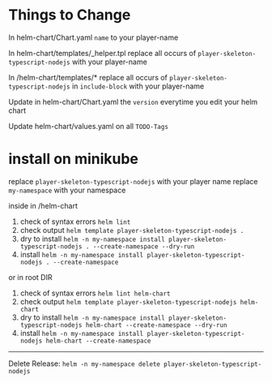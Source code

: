 
# Things to Change

In helm-chart/Chart.yaml `name` to your player-name

In helm-chart/templates/_helper.tpl replace all occurs of `player-skeleton-typescript-nodejs` with your player-name

In /helm-chart/templates/* replace all occurs of `player-skeleton-typescript-nodejs` in `include-block` with your player-name 

Update in helm-chart/Chart.yaml the `version` everytime you edit your helm chart

Update helm-chart/values.yaml on all `TODO-Tags`

# install on minikube

replace `player-skeleton-typescript-nodejs` with your player name
replace `my-namespace` with your namespace

inside in /helm-chart
1. check of syntax errors `helm lint`
2. check output `helm template player-skeleton-typescript-nodejs .`
3. dry to install `helm -n my-namespace install player-skeleton-typescript-nodejs . --create-namespace --dry-run`
4. install `helm -n my-namespace install player-skeleton-typescript-nodejs . --create-namespace`

or in root DIR 
1. check of syntax errors `helm lint helm-chart`
2. check output `helm template player-skeleton-typescript-nodejs helm-chart`
3. dry to install `helm -n my-namespace install player-skeleton-typescript-nodejs helm-chart --create-namespace --dry-run`
4. install `helm -n my-namespace install player-skeleton-typescript-nodejs helm-chart --create-namespace`

---
Delete Release: `helm -n my-namespace delete player-skeleton-typescript-nodejs`
